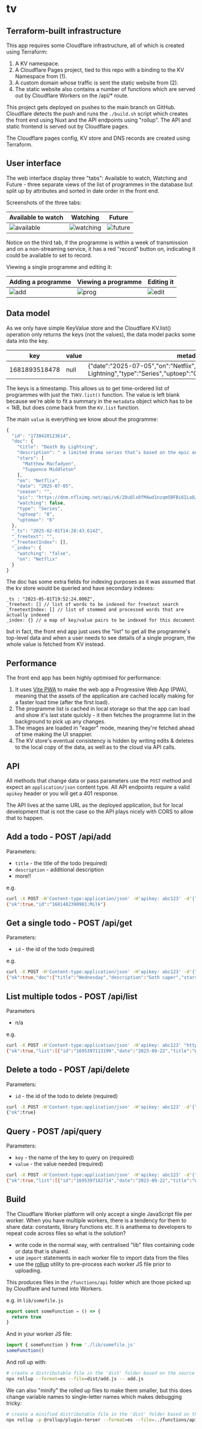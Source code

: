 # tv

## Terraform-built infrastructure

This app requires some Cloudflare infrastructure, all of which is created using Terraform:

1. A KV namespace.
2. A Cloudflare Pages project, tied to this repo with a binding to the KV Namespace from (1).
3. A custom domain whose traffic is sent the static website from (2).
4. The static website also contains a number of functions which are served out by Cloudflare Workers on the /api/* route.

This project gets deployed on pushes to the main branch on GitHub. Cloudflare detects the push and runs the `./build.sh` script which creates the front end using Nuxt and the API endpoints using "rollup". The API and static frontend is served out by Cloudflare pages.

The Cloudflare pages config, KV store and DNS records are created using Terraform.

## User interface

The web interface display three "tabs": Available to watch, Watching and Future - three separate views of the list of programmes in the database but split up by attributes and sorted in date order in the front end.

Screenshots of the three tabs:

| Available to watch | Watching | Future |
| ------------------ | ---------| ------ |
| ![available](screenshots/tab1.png) | ![watching](screenshots/tab2.png) | ![future](screenshots/tab3.png) |

Notice on the third tab, if the programme is within a week of transmission and on a non-streaming service, it has a red "record" button on, indicating it could be available to set to record.

Viewing a single programme and editing it:

| Adding a programme | Viewing a programme | Editing it |
| ------------------ | ------------------- | ---------- |
| ![add](screenshots/add.png) | ![prog](screenshots/prog.png) | ![edit](screenshots/edit.png) |

## Data model

As we only have simple KeyValue store and the Cloudflare KV.list() operation only returns the keys (not the values), the data model packs some data into the key.

| key           | value |  metadata                                                                        |
|---------------|-------|----------------------------------------------------------------------------------|
| 1681893518478 | null  | {"date":"2025-07-05","on":"Netflix","title":"Death By Lightning","type":"Series","uptoep":"0","uptomax":"6","watching":false}                     |


The keys is a timestamp. This allows us to get time-ordered list of programmes with just the `TVKV.list()` function. The value is left blank because we're able to fit a summary in the `metadata` object which has to be < 1kB, but does come back from the `KV.list` function.

The main `value` is everything we know about the programme:

```js
{
  "id": "1738420123614",
  "doc": {
    "title": "Death By Lightning",
    "description": " a limited drama series that’s based on the epic and stranger-than-fiction true story of James Garfield, reluctant 20th president of the United States, and Charles Guiteau — a man who was not only Garfield’s greatest admirer, but also his assassin.",
    "stars": [
      "Matthew Macfadyen",
      "Tuppence Middleton"
    ],
    "on": "Netflix",
    "date": "2025-07-05",
    "season": "",
    "pic": "https://dnm.nflximg.net/api/v6/2DuQlx0fM4wd1nzqm5BFBi6ILa8/AAAAQeZ8XKJL1nBddDmKYm9abZQ9Jao4DKe_ZKqb-WfqGT_VVYMGtK0IFpa5BatLFoknLeUKN0tDOkhkptcdhFwlFyYxMp8WpvV9Ns-ImZ2P-emHIsWQDq3_uDYTltKqGF2LTdypZVLIChTsUeW1cYPuIgh5.jpg?r=1f1",
    "watching": false,
    "type": "Series",
    "uptoep": "0",
    "uptomax": "6"
  },
  "_ts": "2025-02-01T14:28:43.614Z",
  "_freetext": "",
  "_freetextIndex": [],
  "_index": {
    "watching": "false",
    "on": "Netflix"
  }
}
```

The doc has some extra fields for indexing purposes as it was assumed that the kv store would be queried and have secondary indexes:

```
_ts : "2023-05-01T19:52:24.000Z",
_freetext: [] // list of words to be indexed for freetext search
_freetextIndex: [] // list of stemmed and processed words that are actually indexed
_index: {} // a map of key/value pairs to be indexed for this document
```

but in fact, the front end app just uses the "list" to get all the programme's top-level data and when a user needs to see details of a single program, the whole value is fetched from KV instead.

## Performance

The front end app has been highly optimised for performance:

1. It uses [Vite PWA](https://vite-pwa-org.netlify.app/) to make the web app a Progressive Web App (PWA), meaning that the assets of the application are cached locally making for a faster load time (after the first load). 
2. The programme list is cached in local storage so that the app can load and show it's last state quickly - it then fetches the programme list in the background to pick up any changes.
3. The images are loaded in "eager" mode, meaning they're fetched ahead of time making the UI snappier.
4. The KV store's eventual consistency is hidden by writing edits & deletes to the local copy of the data, as well as to the cloud via API calls.

## API

All methods that change data or pass parameters use the `POST` method and expect an `application/json` content type. All API endpoints require a valid `apikey` header or you will get a 401 response.

The API lives at the same URL as the deployed application, but for local development that is not the case so the API plays nicely with CORS to allow that to happen.

## Add a todo - POST /api/add

Parameters:

- `title` - the title of the todo (required)
- `description` - additional description
- more!!

e.g.

```sh
curl -X POST -H'Content-type:application/json' -H'apikey: abc123' -d'{"title":"Milk","description":"semi-skimmed"}' "https://$URL/api/add" 
{"ok":true,"id":"1681482390981:Milk"}
```

## Get a single todo - POST /api/get

Parameters:

- `id` - the id of the todo (required)

e.g.

```sh
curl -X POST -H'Content-type:application/json' -H'apikey: abc123' -d'{"id":"1695397182714"}' "https://$URL/api/get"
{"ok":true,"doc":{"title":"Wednesday","description":"Goth caper","stars":[],"on":"Netflix","date":"2023-09-22","season":"","pic":"","watching":false,"id":"1695397182714"}}
```

## List multiple todos - POST /api/list

Parameters

- n/a

e.g.

```sh
curl -X POST -H'Content-type:application/json' -H'apikey: abc123' "https://$URL/api/list"
{"ok":true,"list":[{"id":"1695397113199","date":"2023-09-22","title":"Wilderness","watching":false},{"id":"doc:1695397182714","date":"2023-09-22","title":"Wednesday","watching":false},{"id":"1695397233088","date":"2023-09-22","title":"Stranger Things","watching":true}]}
```

## Delete a todo - POST /api/delete

Parameters:

- `id` - the id of the todo to delete (required)

```sh
curl -X POST -H'Content-type:application/json' -H'apikey: abc123' -d'{"id":"1681482390981"}' "https://$URL/api/delete"
{"ok":true}
```

## Query - POST /api/query

Parameters:

- `key` - the name of the key to query on (required)
- `value` - the value needed (required)

```sh
curl -X POST -H'Content-type:application/json' -H'apikey: abc123' -d'{"key":"on","value":"Netflix"}' "https://$URL/api/query"
{"ok":true,"list":[{"id":"1695397182714","date":"2023-09-22","title":"Wednesday","watching":false},{"id":":1695397233088","date":"2023-09-22","title":"Stranger Things","watching":true}]}
```

## Build

The Cloudflare Worker platform will only accept a single JavaScript file per worker. When you have multiple workers, there is a tendency for them to share data: constants, library functions etc. It is anathema to developers to repeat code across files so what is the solution?

 - write code in the normal way, with centralised "lib" files containing code or data that is shared.
 - use `import` statements in each worker file to import data from the files
 - use the [rollup](https://rollupjs.org/) utility to pre-process each worker JS file prior to uploading.

 This produces files in the `/functions/api` folder which are those picked up by Cloudflare and turned into Workers.

 e.g. in `lib/somefile.js`

```js
export const someFunction = () => {
  return true  
}
```

And in your worker JS file:

```js
import { someFunction } from './lib/somefile.js'
someFunction()
```

And roll up with:

```sh
# create a distributable file in the 'dist' folder based on the source file
npx rollup --format=es --file=dist/add.js -- add.js
```

We can also "minify" the rolled up files to make them smaller, but this does change variable names to single-letter names which makes debugging tricky:

```sh
# create a minified distributable file in the 'dist' folder based on the source file
npx rollup -p @rollup/plugin-terser --format=es --file=../functions/api/add.js -- add.js
```

